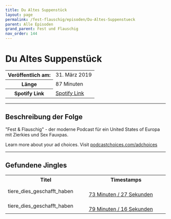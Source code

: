 ```yaml
---
title: Du Altes Suppenstück
layout: page
permalink: /fest-flauschig/episoden/Du-Altes-Suppenstueck
parent: Alle Episoden
grand_parent: Fest und Flauschig
nav_order: 144
---
```


# Du Altes Suppenstück
<table class="resp-table dcf-table dcf-table-responsive dcf-table-bordered dcf-table-striped dcf-w-100%">
                    <tbody>
                        <tr>
                            <th scope="row">Veröffentlich am:</th>
                            <td data-label="Veröffentlich am:">31. März 2019</td>
                        </tr>
                        <tr>
                            <th scope="row">Länge </th>
                            <td data-label="Länge ">87 Minuten</td>
                        </tr><tr>
                                <th scope="row">Spotify Link</th>
                                <td data-label="Spotify Link"><a href="https://open.spotify.com/episode/35rWosUvWYRaoG3tAdxF9n">Spotify Link</a></td>
                            </tr></tbody>
                </table>

***

## Beschreibung der Folge

<div>
<p>"Fest &amp; Flauschig" - der moderne Podcast für ein United States of Europa mit Zierkies und Sex Fauxpas.</p><p> </p><p>Learn more about your ad choices. Visit <a href="https://podcastchoices.com/adchoices">podcastchoices.com/adchoices</a></p>  
</div>

***

## Gefundene Jingles

<table style="display: table;">
                                    <tr>
                                        <th class="tableColumnTitle">Titel</th>
                                        <th class="tableColumnTimestamps">Timestamps</th>
                                    </tr>
                                    <tr>
                                <td markdown="span"  class="tableColumnTitle">tiere_dies_geschafft_haben</td>
                                <td markdown="span" class="tableColumnTimestamps">
                                <br>
                                <a href="https://open.spotify.com/episode/35rWosUvWYRaoG3tAdxF9n?t=4407">
                                73 Minuten / 27 Sekunden</a>
                                </td></tr><tr>
                                <td markdown="span"  class="tableColumnTitle">tiere_dies_geschafft_haben</td>
                                <td markdown="span" class="tableColumnTimestamps">
                                <br>
                                <a href="https://open.spotify.com/episode/35rWosUvWYRaoG3tAdxF9n?t=4756">
                                79 Minuten / 16 Sekunden</a>
                                </td></tr></table>